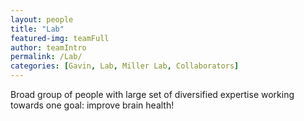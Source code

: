 ```yaml
---
layout: people
title: "Lab"
featured-img: teamFull
author: teamIntro
permalink: /Lab/
categories: [Gavin, Lab, Miller Lab, Collaborators]
---
```


Broad group of people with large set of diversified expertise working towards one goal: improve brain health!